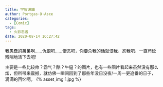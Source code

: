 ```yaml
---
title: 宇智波鼬
author: Portgas·D·Asce
categories:
  - [Comic]
tags:
  - 火影忍者
date: 2020-08-14 16:27:42
---
```


我愚蠢的弟弟啊……仇恨吧……憎恶吧，你要杀我的话就恨我，怨我吧，一直苟延残喘地活下去吧!
<!--more-->
主要是一些比较帅？霸气？酷？牛逼？的图片，也有一些图片看起来虽然没有那么炫，但所带来震撼，就仿佛一瞬间回到了那些年没日没夜/一周一更追番的日子，满满的回忆啊。
{% asset_img 1.jpg %}